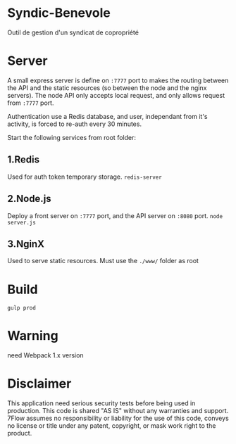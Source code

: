 # Syndic-Benevole
Outil de gestion d'un syndicat de copropriété

# Server

A small express server is define on `:7777` port to makes the routing between the API and the static resources (so between the node and the nginx servers).
The node API only accepts local request, and only allows request from `:7777` port.

Authentication use a Redis database, and user, independant from it's activity, is forced to re-auth every 30 minutes.

Start the following services from root folder:

## 1.Redis
Used for auth token temporary storage.
`redis-server`

## 2.Node.js
Deploy a front server on `:7777` port, and the API server on `:8080` port.
`node server.js`

## 3.NginX
Used to serve static resources.
Must use the `./www/` folder as root

# Build

`gulp prod`

# Warning
need Webpack 1.x version

# Disclaimer
This application need serious security tests before being used in production.
This code is shared "AS IS" without any warranties and support.
7Flow assumes no responsibility or liability for the use of this code, conveys no license or title under any patent, copyright, or mask work right to the product.

